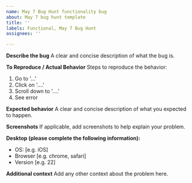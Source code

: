 ```yaml
---
name: May 7 Bug Hunt functionality bug
about: May 7 bug hunt template
title: ''
labels: Functional, May 7 Bug Hunt
assignees: ''

---
```


**Describe the bug**
A clear and concise description of what the bug is.

**To Reproduce / Actual Behavior**
Steps to reproduce the behavior:
1. Go to '...'
2. Click on '....'
3. Scroll down to '....'
4. See error

**Expected behavior**
A clear and concise description of what you expected to happen.

**Screenshots**
If applicable, add screenshots to help explain your problem.

**Desktop (please complete the following information):**
 - OS: [e.g. iOS]
 - Browser [e.g. chrome, safari]
 - Version [e.g. 22]

**Additional context**
Add any other context about the problem here.
